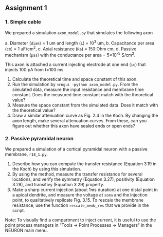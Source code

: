 ## Assignment 1

### 1. Simple cable
We prepared a simulation `axon_model.py` that simulates the following axon

a. Diameter (`diam`) = 1 um and length (`L`) = 10<sup>3</sup> um,
b. Capacitance per area (`cm`) = 1 uF/cm<sup>2</sup>,
c. Axial resistance (`Ra`) = 150 Ohm cm,
d. Passive mechanism (`pas`) with the conductance per area = 5×10<sup>-5</sup> S/cm<sup>2</sup>.

This axon is attached a current injecting electrode at one end (`ic`) that injects 100 pA from t=100 ms.

1. Calculate the theoretical time and space constant of this axon.
2. Run the simulation by `nrngui -python axon_model.py`. From the simulated data, measure the input resistance and membrane time constant. Does the measured time constant match with the theoretical value?
3. Measure the space constant from the simulated data. Does it match with the theoretical value?
4. Draw a similar attenuation curve as Fig. 2.4 in the Koch. By changing the axon length, make several attenuation curves. From these, can you figure out whether this axon have sealed ends or open ends?


### 2. Passive pyramidal neuron
We prepared a simulation of a cortical pyramidal neuron with a passive membrane, `r18_1.py`.

1. Describe how you can compute the transfer resistance (Equation 3.19 in the Koch) by using this simulation.
2. By using the method, measure the transfer resistance for several locations, and verify the symmetry (Equation 3.27), positivity (Equation 3.28), and transitivy (Equation 3.29) property.
3. Make a sharp current injection (about 1ms duration) at one distal point in a apical dendrite, and measure the voltage at `soma` and the injection point, to qualitatively replicate Fig. 3.15. To rescale the membrane resistance, use the function `rescale_memb_res` that we provide in the script.

Note: To visually find a compartment to inject current, it is useful to use the point process managers in "Tools -> Point Processes -> Managers" in the NEURON main menu.
